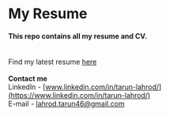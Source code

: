 # My Resume
#### This repo contains all my resume and CV.
<br> Find my latest resume [here](https://github.com/tarunlahrod/My-resume/blob/master/Tarun%20Lahrod%20CV%20(27%20Nov%2C%202019).pdf)
<br><br>
__Contact me__
<br> LinkedIn - [www.linkedin.com/in/tarun-lahrod/](https://www.linkedin.com/in/tarun-lahrod/)
<br> E-mail - lahrod.tarun46@gmail.com
